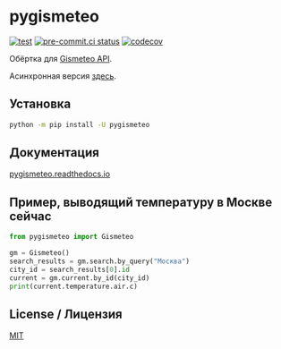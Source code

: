 # pygismeteo

[![test](https://github.com/monosans/pygismeteo/actions/workflows/test.yml/badge.svg?branch=main&event=push)](https://github.com/monosans/pygismeteo/actions/workflows/test.yml)
[![pre-commit.ci status](https://results.pre-commit.ci/badge/github/monosans/pygismeteo/main.svg)](https://results.pre-commit.ci/latest/github/monosans/pygismeteo/main)
[![codecov](https://codecov.io/gh/monosans/pygismeteo/branch/main/graph/badge.svg)](https://codecov.io/gh/monosans/pygismeteo)

Обёртка для [Gismeteo API](https://gismeteo.ru/api/).

Асинхронная версия [здесь](https://github.com/monosans/aiopygismeteo).

## Установка

```bash
python -m pip install -U pygismeteo
```

## Документация

[pygismeteo.readthedocs.io](https://pygismeteo.readthedocs.io/)

## Пример, выводящий температуру в Москве сейчас

```python
from pygismeteo import Gismeteo

gm = Gismeteo()
search_results = gm.search.by_query("Москва")
city_id = search_results[0].id
current = gm.current.by_id(city_id)
print(current.temperature.air.c)
```

## License / Лицензия

[MIT](https://github.com/monosans/pygismeteo/blob/main/LICENSE)
